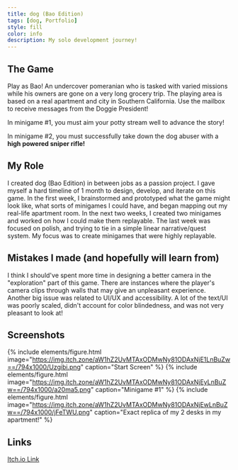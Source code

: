 ```yaml
---
title: dog (Bao Edition)
tags: [dog, Portfolio]
style: fill
color: info
description: My solo development journey!
---
```


## The Game
Play as Bao! An undercover pomeranian who is tasked with varied missions while his owners are gone on a very long grocery trip. The playing area is based on a real apartment and city in Southern California. Use the mailbox to receive messages from the Doggie President! 

In minigame #1, you must aim your potty stream well to advance the story!

In minigame #2, you must successfully take down the dog abuser with a **high powered sniper rifle!**


## My Role
I created dog (Bao Edition) in between jobs as a passion project. I gave myself a hard timeline of 1 month to design, develop, and iterate on this game. In the first week, I brainstormed and prototyped what the game might look like, what sorts of minigames I could have, and began mapping out my real-life apartment room. In the next two weeks, I created two minigames and worked on how I could make them replayable. The last week was focused on polish, and trying to tie in a simple linear narrative/quest system. My focus was to create minigames that were highly replayable.

## Mistakes I made (and hopefully will learn from)
I think I should've spent more time in designing a better camera in the "exploration" part of this game. There are instances where the player's camera clips through walls that may give an unpleasant experience. Another big issue was related to UI/UX and accessibility. A lot of the text/UI was poorly scaled, didn't account for color blindedness, and was not very pleasant to look at!


## Screenshots
{% include elements/figure.html image="https://img.itch.zone/aW1hZ2UvMTAxODMwNy81ODAxNjE1LnBuZw==/794x1000/Uzgibi.png" caption="Start Screen" %}
{% include elements/figure.html image="https://img.itch.zone/aW1hZ2UvMTAxODMwNy81ODAxNjEyLnBuZw==/794x1000/a20ma5.png" caption="Minigame #1" %}
{% include elements/figure.html image="https://img.itch.zone/aW1hZ2UvMTAxODMwNy81ODAxNjEwLnBuZw==/794x1000/jFeTWU.png" caption="Exact replica of my 2 desks in my apartment!" %}

## Links

[Itch.io Link](https://pauloboy.itch.io/dog-bao-edition)